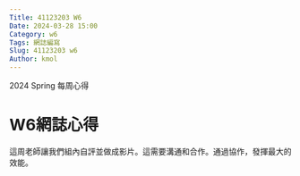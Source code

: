 ```yaml
---
Title: 41123203 W6
Date: 2024-03-28 15:00
Category: w6
Tags: 網誌編寫
Slug: 41123203 w6
Author: kmol
---
```


2024 Spring 每周心得

<!-- PELICAN_END_SUMMARY -->

# W6網誌心得
這周老師讓我們組內自評並做成影片。這需要溝通和合作。通過協作，發揮最大的效能。